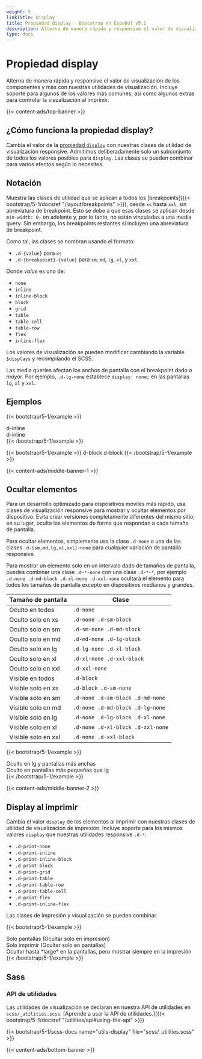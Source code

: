 ```yaml
---
weight: 5
linkTitle: Display
title: Propiedad display · Bootstrap en Español v5.1
description: Alterna de manera rápida y responsive el valor de visualización de los componentes y más con nuestras utilidades de visualización. Incluye soporte para algunos de los valores más comunes, así como algunos extras para controlar la visualización al imprimir.
type: docs
---
```


# Propiedad display

Alterna de manera rápida y responsive el valor de visualización de los componentes y más con nuestras utilidades de visualización. Incluye soporte para algunos de los valores más comunes, así como algunos extras para controlar la visualización al imprimir.

{{< content-ads/top-banner >}}

## ¿Cómo funciona la propiedad display?

Cambia el valor de la [propiedad `display`](https://developer.mozilla.org/en-US/docs/Web/CSS/display) con nuestras clases de utilidad de visualización responsive. Admitimos deliberadamente solo un subconjunto de todos los valores posibles para `display`. Las clases se pueden combinar para varios efectos según lo necesites.

## Notación

Muestra las clases de utilidad que se aplican a todos los [breakpoints]({{< bootstrap/5-1/docsref "/layout/breakpoints" >}}), desde `xs` hasta `xxl`, sin abreviatura de breakpoint. Esto se debe a que esas clases se aplican desde `min-width: 0;` en adelante y, por lo tanto, no están vinculadas a una media query. Sin embargo, los breakpoints restantes sí incluyen una abreviatura de breakpoint.

Como tal, las clases se nombran usando el formato:

- `.d-{value}` para `xs`
- `.d-{breakpoint}-{value}` para `sm`, `md`, `lg`, `xl`, y `xxl`.

Donde *value* es uno de:

- `none`
- `inline`
- `inline-block`
- `block`
- `grid`
- `table`
- `table-cell`
- `table-row`
- `flex`
- `inline-flex`

Los valores de visualización se pueden modificar cambiando la variable `$displays` y recompilando el SCSS.

Las media queries afectan los anchos de pantalla con el breakpoint dado *o mayor*. Por ejemplo, `.d-lg-none` establece `display: none;` en las pantallas `lg`, `xl` y `xxl`.

## Ejemplos

{{< bootstrap/5-1/example >}}
<div class="d-inline p-2 bg-primary text-white">d-inline</div>
<div class="d-inline p-2 bg-dark text-white">d-inline</div>
{{< /bootstrap/5-1/example >}}

{{< bootstrap/5-1/example >}}
<span class="d-block p-2 bg-primary text-white">d-block</span>
<span class="d-block p-2 bg-dark text-white">d-block</span>
{{< /bootstrap/5-1/example >}}

{{< content-ads/middle-banner-1 >}}

## Ocultar elementos

Para un desarrollo optimizado para dispositivos móviles más rápido, usa clases de visualización responsive para mostrar y ocultar elementos por dispositivo. Evita crear versiones completamente diferentes del mismo sitio; en su lugar, oculta los elementos de forma que respondan a cada tamaño de pantalla.

Para ocultar elementos, simplemente usa la clase `.d-none` o una de las clases `.d-{sm,md,lg,xl,xxl}-none` para cualquier variación de pantalla responsive.

Para mostrar un elemento solo en un intervalo dado de tamaños de pantalla, puedes combinar una clase `.d-*-none` con una clase `.d-*-*`, por ejemplo `.d-none .d-md-block .d-xl-none .d-xxl-none` ocultará el elemento para todos los tamaños de pantalla excepto en dispositivos medianos y grandes.

<table class="table">
  <thead>
    <tr>
      <th>Tamaño de pantalla</th>
      <th>Clase</th>
    </tr>
  </thead>
  <tbody>
    <tr>
      <td>Oculto en todos</td>
      <td><code>.d-none</code></td>
    </tr>
    <tr>
      <td>Oculto solo en xs</td>
      <td><code>.d-none .d-sm-block</code></td>
    </tr>
    <tr>
      <td>Oculto solo en sm</td>
      <td><code>.d-sm-none .d-md-block</code></td>
    </tr>
    <tr>
      <td>Oculto solo en md</td>
      <td><code>.d-md-none .d-lg-block</code></td>
    </tr>
    <tr>
      <td>Oculto solo en lg</td>
      <td><code>.d-lg-none .d-xl-block</code></td>
    </tr>
    <tr>
      <td>Oculto solo en xl</td>
      <td><code>.d-xl-none .d-xxl-block</code></td>
    </tr>
    <tr>
      <td>Oculto solo en xxl</td>
      <td><code>.d-xxl-none</code></td>
    </tr>
    <tr>
      <td>Visible en todos</td>
      <td><code>.d-block</code></td>
    </tr>
    <tr>
      <td>Visible solo en xs</td>
      <td><code>.d-block .d-sm-none</code></td>
    </tr>
    <tr>
      <td>Visible solo en sm</td>
      <td><code>.d-none .d-sm-block .d-md-none</code></td>
    </tr>
    <tr>
      <td>Visible solo en md</td>
      <td><code>.d-none .d-md-block .d-lg-none</code></td>
    </tr>
    <tr>
      <td>Visible solo en lg</td>
      <td><code>.d-none .d-lg-block .d-xl-none</code></td>
    </tr>
    <tr>
      <td>Visible solo en xl</td>
      <td><code>.d-none .d-xl-block .d-xxl-none</code></td>
    </tr>
    <tr>
      <td>Visible solo en xxl</td>
      <td><code>.d-none .d-xxl-block</code></td>
    </tr>
  </tbody>
</table>

{{< bootstrap/5-1/example >}}
<div class="d-lg-none">Oculto en lg y pantallas más anchas</div>
<div class="d-none d-lg-block">Oculto en pantallas más pequeñas que lg</div>
{{< /bootstrap/5-1/example >}}

{{< content-ads/middle-banner-2 >}}

## Display al imprimir

Cambia el valor `display` de los elementos al imprimir con nuestras clases de utilidad de visualización de impresión. Incluye soporte para los mismos valores `display` que nuestras utilidades responsive `.d-*`.

- `.d-print-none`
- `.d-print-inline`
- `.d-print-inline-block`
- `.d-print-block`
- `.d-print-grid`
- `.d-print-table`
- `.d-print-table-row`
- `.d-print-table-cell`
- `.d-print-flex`
- `.d-print-inline-flex`

Las clases de impresión y visualización se pueden combinar.

{{< bootstrap/5-1/example >}}
<div class="d-print-none">Solo pantallas (Ocultar solo en impresión)</div>
<div class="d-none d-print-block">Solo imprimir (Ocultar solo en pantallas)</div>
<div class="d-none d-lg-block d-print-block">Ocultar hasta *large* en la pantallas, pero mostrar siempre en la impresión</div>
{{< /bootstrap/5-1/example >}}

## Sass

### API de utilidades

Las utilidades de visualización se declaran en nuestra API de utilidades en `scss/_utilities.scss`. [Aprende a usar la API de utilidades.]({{< bootstrap/5-1/docsref "/utilities/api#using-the-api" >}})

{{< bootstrap/5-1/scss-docs name="utils-display" file="scss/_utilities.scss" >}}

{{< content-ads/bottom-banner >}}